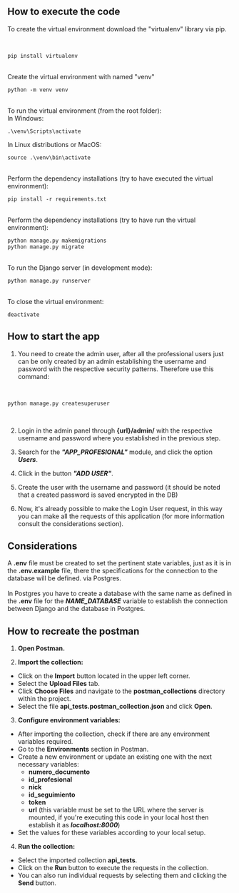 ## How to execute the code

To create the virtual environment download the "virtualenv" library via pip.

<br>

```
pip install virtualenv 
```

<br> 
Create the virtual environment with named "venv"

```
python -m venv venv
```

<br>
To run the virtual environment (from the root folder): <br>
In Windows:<br>

```
.\venv\Scripts\activate
```

In Linux distributions or MacOS:<br>

```
source .\venv\bin\activate
```

<br>
Perform the dependency installations (try to have executed the virtual environment):

```
pip install -r requirements.txt
```

<br>
Perform the dependency installations (try to have run the virtual environment):

```
python manage.py makemigrations
python manage.py migrate
```

<br>
To run the Django server (in development mode):

```
python manage.py runserver
```

<br>
To close the virtual environment:

```
deactivate
``` 

## How to start the app
1. You need to create the admin user, after all the professional users just can be only created by an admin establishing the username and password with the respective security patterns. Therefore use this command:

<br>

```
python manage.py createsuperuser
``` 

<br>


2. Login in the admin panel through <b>{url}/admin/</b> with the respective username and password where you established in the previous step.

3. Search for the ***"APP_PROFESIONAL"*** module, and click the option ***Users***.

4. Click in the button ***"ADD USER"***.

5. Create the user with the username and password (it should be noted that a created password is saved encrypted in the DB)

6. Now, it's already possible to make the Login User request, in this way you can make all the requests of this application (for more information consult the considerations section).

## Considerations
A **.env** file must be created to set the pertinent state variables, just as it is in the **.env.example** file, there the specifications for the connection to the database will be defined. via Postgres.<br><br>
In Postgres you have to create a database with the same name as defined in the **.env** file for the ***NAME_DATABASE*** variable to establish the connection between Django and the database in Postgres.

## How to recreate the postman


1. **Open Postman.**

2. **Import the collection:**
- Click on the **Import** button located in the upper left corner.
- Select the **Upload Files** tab.
- Click **Choose Files** and navigate to the **postman_collections** directory within the project.
- Select the file **api_tests.postman_collection.json** and click **Open**.

3. **Configure environment variables:**
- After importing the collection, check if there are any environment variables required.
- Go to the **Environments** section in Postman.
- Create a new environment or update an existing one with the next necessary variables:
    - **numero_documento** 
    - **id_profesional** 
    - **nick** 
    - **id_seguimiento** 
    - **token** 
    - **url** (this variable must be set to the URL where the server is mounted, if you're executing this code in your local host then establish it as ***localhost:8000***)
- Set the values for these variables according to your local setup.

4. **Run the collection:**
- Select the imported collection **api_tests**.
- Click on the **Run** button to execute the requests in the collection.
- You can also run individual requests by selecting them and clicking the **Send** button.